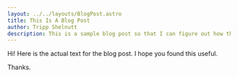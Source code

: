 ```yaml
---
layout: ../../layouts/BlogPost.astro
title: This Is A Blog Post
author: Tripp Shelnutt
description: This is a sample blog post so that I can figure out how this should work.
---
```

Hi! Here is the actual text for the blog post. I hope you found this useful.

Thanks.